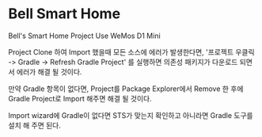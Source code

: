 # Bell Smart Home

Bell's Smart Home Project
Use WeMos D1 Mini


Project Clone 하여 Import 했을때 모든 소스에 에러가 발생한다면, '프로젝트 우클릭 -> Gradle -> Refresh Gradle Project' 를 실행하면 의존성 패키지가 다운로드 되면서 에러가 해결 될 것이다.

만약 Gradle 항목이 없다면, Project를 Package Explorer에서 Remove 한 후에 Gradle Project로 Import 해주면 해결 될 것이다.

Import wizard에 Gradle이 없다면 STS가 맞는지 확인하고 아니라면 Gradle 도구를 설치 해 주면 된다.